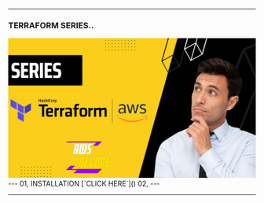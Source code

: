 ----
### TERRAFORM SERIES..
<img src="Terrraform/screenshots/terraform.png">
---
01, INSTALLATION [`CLICK HERE`]()
02, 
---

----
